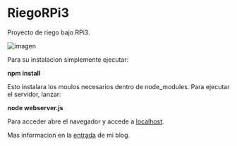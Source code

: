 # RiegoRPi3
Proyecto de riego bajo RPi3.

![imagen](https://i2.wp.com/joaalsai.com/wp-content/uploads/2017/10/Screenshot_20171031-143126.png?resize=576%2C1024)

Para su instalacion simplemente ejecutar:

**npm install**

Esto instalara los moulos necesarios dentro de node_modules. Para ejecutar el servidor, lanzar:

**node webserver.js**

Para acceder abre el navegador y accede a  [localhost](http://localhost:8080). 


Mas informacion en la [entrada](http://joaalsai.com/index.php/2017/10/31/sistema-de-riego/) de mi blog.
